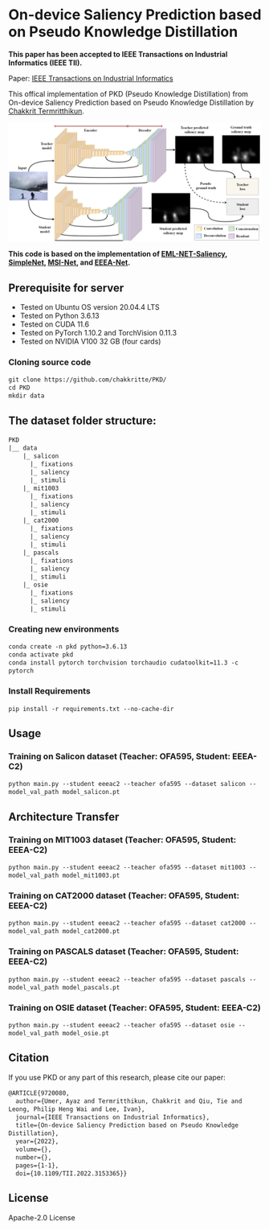 # On-device Saliency Prediction based on Pseudo Knowledge Distillation

**This paper has been accepted to IEEE Transactions on Industrial Informatics (IEEE TII).**

Paper: [IEEE Transactions on Industrial Informatics](https://ieeexplore.ieee.org/document/9720080)

This offical implementation of PKD (Pseudo Knowledge Distillation) from On-device Saliency Prediction based on Pseudo Knowledge Distillation by [Chakkrit Termritthikun](https://chakkritte.github.io/cv/).

<p align="center">
  <img src="img/PKD.jpg" alt="PKD">
</p>

**This code is based on the implementation of  [EML-NET-Saliency](https://github.com/SenJia/EML-NET-Saliency), [SimpleNet](https://github.com/samyak0210/saliency), [MSI-Net](https://github.com/alexanderkroner/saliency), and [EEEA-Net](https://github.com/chakkritte/EEEA-Net).**

## Prerequisite for server
 - Tested on Ubuntu OS version 20.04.4 LTS
 - Tested on Python 3.6.13
 - Tested on CUDA 11.6
 - Tested on PyTorch 1.10.2 and TorchVision 0.11.3
 - Tested on NVIDIA V100 32 GB (four cards)

### Cloning source code

```
git clone https://github.com/chakkritte/PKD/
cd PKD
mkdir data
```

## The dataset folder structure:

```
PKD
|__ data
    |_ salicon
      |_ fixations
      |_ saliency
      |_ stimuli
    |_ mit1003
      |_ fixations
      |_ saliency
      |_ stimuli
    |_ cat2000
      |_ fixations
      |_ saliency
      |_ stimuli
    |_ pascals
      |_ fixations
      |_ saliency
      |_ stimuli
    |_ osie
      |_ fixations
      |_ saliency
      |_ stimuli
```

### Creating new environments

```
conda create -n pkd python=3.6.13
conda activate pkd
conda install pytorch torchvision torchaudio cudatoolkit=11.3 -c pytorch
```

### Install Requirements

```
pip install -r requirements.txt --no-cache-dir
```

## Usage

### Training on Salicon dataset (Teacher: OFA595, Student: EEEA-C2)
```
python main.py --student eeeac2 --teacher ofa595 --dataset salicon --model_val_path model_salicon.pt
```

## Architecture Transfer


### Training on MIT1003 dataset (Teacher: OFA595, Student: EEEA-C2)
```
python main.py --student eeeac2 --teacher ofa595 --dataset mit1003 --model_val_path model_mit1003.pt
```

### Training on CAT2000 dataset (Teacher: OFA595, Student: EEEA-C2)
```
python main.py --student eeeac2 --teacher ofa595 --dataset cat2000 --model_val_path model_cat2000.pt
```

### Training on PASCALS dataset (Teacher: OFA595, Student: EEEA-C2)
```
python main.py --student eeeac2 --teacher ofa595 --dataset pascals --model_val_path model_pascals.pt
```

### Training on OSIE dataset (Teacher: OFA595, Student: EEEA-C2)
```
python main.py --student eeeac2 --teacher ofa595 --dataset osie --model_val_path model_osie.pt
```

## Citation

If you use PKD or any part of this research, please cite our paper:
```
@ARTICLE{9720080,
  author={Umer, Ayaz and Termritthikun, Chakkrit and Qiu, Tie and Leong, Philip Heng Wai and Lee, Ivan},
  journal={IEEE Transactions on Industrial Informatics}, 
  title={On-device Saliency Prediction based on Pseudo Knowledge Distillation}, 
  year={2022},
  volume={},
  number={},
  pages={1-1},
  doi={10.1109/TII.2022.3153365}}
```

## License 

Apache-2.0 License
